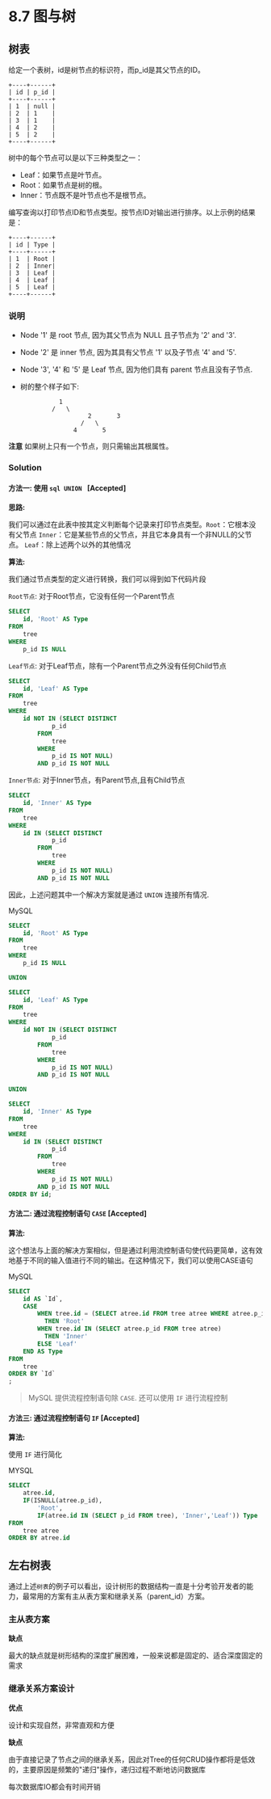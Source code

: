 # 8.7 图与树


## 树表

给定一个表树，id是树节点的标识符，而p_id是其父节点的ID。

```
+----+------+
| id | p_id |
+----+------+
| 1  | null |
| 2  | 1    |
| 3  | 1    |
| 4  | 2    |
| 5  | 2    |
+----+------+
```
树中的每个节点可以是以下三种类型之一：

  - Leaf：如果节点是叶节点。
  - Root：如果节点是树的根。
  - Inner：节点既不是叶节点也不是根节点。

编写查询以打印节点ID和节点类型。按节点ID对输出进行排序。以上示例的结果是：

```
+----+------+
| id | Type |
+----+------+
| 1  | Root |
| 2  | Inner|
| 3  | Leaf |
| 4  | Leaf |
| 5  | Leaf |
+----+------+
```

### 说明

- Node '1' 是 root 节点, 因为其父节点为 NULL 且子节点为 '2' and '3'.
- Node '2' 是 inner 节点, 因为其具有父节点 '1' 以及子节点 '4' and '5'.
- Node '3', '4' 和 '5' 是 Leaf 节点, 因为他们具有 parent 节点且没有子节点.

- 树的整个样子如下:

```
			  1
			/   \
                      2       3
                    /   \
                  4       5
```

**注意** 如果树上只有一个节点，则只需输出其根属性。


### Solution

#### 方法一: 使用 `sql UNION ` [Accepted]

**思路:** 

我们可以通过在此表中按其定义判断每个记录来打印节点类型。`Root`：它根本没有父节点 `Inner`：它是某些节点的父节点，并且它本身具有一个非NULL的父节点。 `Leaf`：除上述两个以外的其他情况

**算法:**

我们通过节点类型的定义进行转换，我们可以得到如下代码片段

`Root节点`: 对于Root节点，它没有任何一个Parent节点


```sql
SELECT
    id, 'Root' AS Type
FROM
    tree
WHERE
    p_id IS NULL
```

`Leaf节点`: 对于Leaf节点，除有一个Parent节点之外没有任何Child节点

```sql
SELECT
    id, 'Leaf' AS Type
FROM
    tree
WHERE
    id NOT IN (SELECT DISTINCT
            p_id
        FROM
            tree
        WHERE
            p_id IS NOT NULL)
        AND p_id IS NOT NULL
```


`Inner节点`: 对于Inner节点，有Parent节点,且有Child节点

```sql
SELECT
    id, 'Inner' AS Type
FROM
    tree
WHERE
    id IN (SELECT DISTINCT
            p_id
        FROM
            tree
        WHERE
            p_id IS NOT NULL)
        AND p_id IS NOT NULL
```

因此，上述问题其中一个解决方案就是通过 `UNION` 连接所有情况.

MySQL
```sql
SELECT
    id, 'Root' AS Type
FROM
    tree
WHERE
    p_id IS NULL

UNION

SELECT
    id, 'Leaf' AS Type
FROM
    tree
WHERE
    id NOT IN (SELECT DISTINCT
            p_id
        FROM
            tree
        WHERE
            p_id IS NOT NULL)
        AND p_id IS NOT NULL

UNION

SELECT
    id, 'Inner' AS Type
FROM
    tree
WHERE
    id IN (SELECT DISTINCT
            p_id
        FROM
            tree
        WHERE
            p_id IS NOT NULL)
        AND p_id IS NOT NULL
ORDER BY id;

```

#### 方法二: 通过流程控制语句 `CASE` [Accepted]

**算法:**

这个想法与上面的解决方案相似，但是通过利用流控制语句使代码更简单，这有效地基于不同的输入值进行不同的输出。在这种情况下，我们可以使用CASE语句

MySQL
```sql
SELECT
    id AS `Id`,
    CASE
        WHEN tree.id = (SELECT atree.id FROM tree atree WHERE atree.p_id IS NULL)
          THEN 'Root'
        WHEN tree.id IN (SELECT atree.p_id FROM tree atree)
          THEN 'Inner'
        ELSE 'Leaf'
    END AS Type
FROM
    tree
ORDER BY `Id`
;
```

> MySQL 提供流程控制语句除 `CASE`. 还可以使用 `IF` 进行流程控制

#### 方法三: 通过流程控制语句 `IF` [Accepted]


**算法:**

使用 `IF` 进行简化

MYSQL
```sql
SELECT
    atree.id,
    IF(ISNULL(atree.p_id),
        'Root',
        IF(atree.id IN (SELECT p_id FROM tree), 'Inner','Leaf')) Type
FROM
    tree atree
ORDER BY atree.id
```
## 左右树表

通过上述`树表`的例子可以看出，设计树形的数据结构一直是十分考验开发者的能力，最常用的方案有主从表方案和继承关系（parent_id）方案。

### 主从表方案

**缺点**

最大的缺点就是树形结构的深度扩展困难，一般来说都是固定的、适合深度固定的需求

### 继承关系方案设计

**优点**

设计和实现自然，非常直观和方便

**缺点**

由于直接记录了节点之间的继承关系，因此对Tree的任何CRUD操作都将是低效的，主要原因是频繁的"递归"操作，递归过程不断地访问数据库

每次数据库IO都会有时间开销









